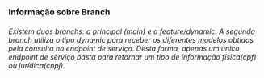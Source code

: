 ### Informação sobre Branch

###### Existem duas branchs: a principal (main) e a feature/dynamic. A segunda branch utiliza o tipo dynamic para receber os diferentes modelos obtidos pela consulta no endpoint de serviço. Desta forma, apenas um único endpoint de serviço basta para retornar um tipo de informação física(cpf) ou jurídica(cnpj).
